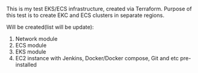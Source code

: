 This is my test EKS/ECS infrastructure, created via Terraform.
Purpose of this test is to create EKC and ECS clusters in separate regions.

Will be created(list will be update):
1) Network module
2) ECS module
3) EKS module
4) EC2 instance with Jenkins, Docker/Docker compose, Git and etc pre-installed